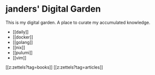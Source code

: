 # janders' Digital Garden

This is my digital garden. A place to curate my accumulated knowledge.

- [[daily]]
- [[docker]]
- [[golang]]
- [[nix]]
- [[pulumi]]
- [[vim]]

[[z:zettels?tag=books]]
[[z:zettels?tag=articles]]
